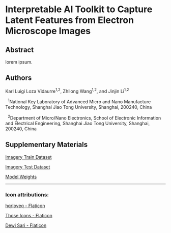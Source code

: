 # Interpretable AI Toolkit to Capture Latent Features from Electron Microscope Images

## Abstract

lorem ipsum.

## Authors

Karl Luigi Loza Vidaurre<sup>1,2</sup>, Zhilong Wang<sup>1,2</sup>, and Jinjin Li<sup>1,2</sup>

&nbsp;&nbsp;<sup>1</sup>National Key Laboratory of Advanced Micro and Nano Manufacture Technology, Shanghai Jiao Tong University, Shanghai, 200240, China

&nbsp;&nbsp;<sup>2</sup>Department of Micro/Nano Electronics, School of Electronic Information and Electrical Engineering, Shanghai Jiao Tong University, Shanghai, 200240, China

## Supplementary Materials

[Imagery Train Dataset](https://drive.google.com/drive/folders/1thQuZu65W-h4TtF023HzyXQ0uzl0QRQr?usp=sharing)

[Imagery Test Dataset](https://drive.google.com/drive/folders/1hj8oGvTsWRKHLHfJr1pET0T4iQGyRfU1?usp=drive_link)

[Model Weights](https://drive.google.com/file/d/11Qexc5nSTj1MEq__2PR5g6x8Fp6TUh2g/view?usp=drive_link)

---

### Icon attributions:

<a href="https://www.flaticon.com/free-icons/foursquare-check-in" title="foursquare check in icons">hqrloveq - Flaticon</a>

<a href="https://www.flaticon.com/free-icons/disabled" title="disabled icons">Those Icons - Flaticon</a>

<a href="https://www.flaticon.com/free-icons/image-analysis" title="image-analysis icons">Dewi Sari - Flaticon</a>

